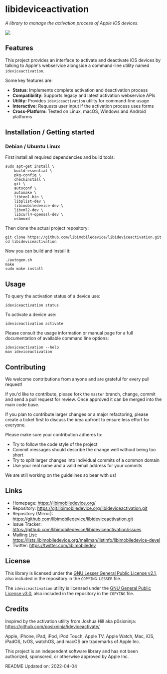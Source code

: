 # libideviceactivation

*A library to manage the activation process of Apple iOS devices.*

![](https://github.com/libimobiledevice/libideviceactivation/actions/workflows/build.yml/badge.svg)

## Features

This project provides an interface to activate and deactivate iOS devices by
talking to Apple's webservice alongside a command-line utility named
`ideviceactivation`.

Some key features are:

- **Status:** Implements complete activation and deactivation process
- **Compatibility**: Supports legacy and latest activation webservice APIs
- **Utility:** Provides `ideviceactivation` utility for command-line usage
- **Interactive:** Requests user input if the activation process uses forms
- **Cross-Platform:** Tested on Linux, macOS, Windows and Android platforms

## Installation / Getting started

### Debian / Ubuntu Linux

First install all required dependencies and build tools:
```shell
sudo apt-get install \
	build-essential \
	pkg-config \
	checkinstall \
	git \
	autoconf \
	automake \
	libtool-bin \
	libplist-dev \
	libimobiledevice-dev \
	libxml2-dev \
	libcurl4-openssl-dev \
	usbmuxd
```

Then clone the actual project repository:
```shell
git clone https://github.com/libimobiledevice/libideviceactivation.git
cd libideviceactivation
```

Now you can build and install it:
```shell
./autogen.sh
make
sudo make install
```

## Usage

To query the activation status of a device use:
```shell
ideviceactivation status
```

To activate a device use:
```shell
ideviceactivation activate
```

Please consult the usage information or manual page for a full documentation of
available command line options:
```shell
ideviceactivation --help
man ideviceactivation
```

## Contributing

We welcome contributions from anyone and are grateful for every pull request!

If you'd like to contribute, please fork the `master` branch, change, commit and
send a pull request for review. Once approved it can be merged into the main
code base.

If you plan to contribute larger changes or a major refactoring, please create a
ticket first to discuss the idea upfront to ensure less effort for everyone.

Please make sure your contribution adheres to:
* Try to follow the code style of the project
* Commit messages should describe the change well without being too short
* Try to split larger changes into individual commits of a common domain
* Use your real name and a valid email address for your commits

We are still working on the guidelines so bear with us!

## Links

* Homepage: https://libimobiledevice.org/
* Repository: https://git.libimobiledevice.org/libideviceactivation.git
* Repository (Mirror): https://github.com/libimobiledevice/libideviceactivation.git
* Issue Tracker: https://github.com/libimobiledevice/libideviceactivation/issues
* Mailing List: https://lists.libimobiledevice.org/mailman/listinfo/libimobiledevice-devel
* Twitter: https://twitter.com/libimobiledev

## License

This library is licensed under the [GNU Lesser General Public License v2.1](https://www.gnu.org/licenses/lgpl-2.1.en.html),
also included in the repository in the `COPYING.LESSER` file.

The `ideviceactivation` utility is licensed under the [GNU General Public License v3.0](https://www.gnu.org/licenses/gpl-3.0.en.html),
also included in the repository in the `COPYING` file.

## Credits

Inspired by the activation utility from Joshua Hill aka p0sixninja:
https://github.com/posixninja/ideviceactivate/

Apple, iPhone, iPad, iPod, iPod Touch, Apple TV, Apple Watch, Mac, iOS,
iPadOS, tvOS, watchOS, and macOS are trademarks of Apple Inc.

This project is an independent software library and has not been authorized,
sponsored, or otherwise approved by Apple Inc.

README Updated on: 2022-04-04
